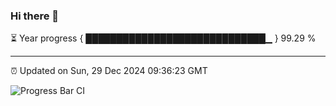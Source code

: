 ### Hi there 👋

⏳ Year progress { █████████████████████████████▁ } 99.29 %

---

⏰ Updated on Sun, 29 Dec 2024 09:36:23 GMT

![Progress Bar CI](https://github.com/IshwaranRudhara/GIT-ACTION/workflows/Progress%20Bar%20CI/badge.svg)
